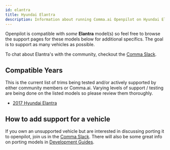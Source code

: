 ```yaml
---
id: elantra
title: Hyundai Elantra
description: Information about running Comma.ai Openpilot on Hyundai Elantra vehicles.
---
```


Openpilot is compatible with *some* **Elantra** model(s) so feel free to browse the support pages for these models below for additional specifics.
The goal is to support as many vehicles as possible.

To chat about Elantra's with the community, checkout the  [Comma Slack](https://slack.comma.ai).
## Compatible Years

This is the current list of trims being tested and/or actively supported by either community members or Comma.ai.
Varying levels of support / testing are being done on the listed models so please review them thoroughly.

* [2017 Hyundai Elantra](./hyundai//2017-hyundai-elantra.md)

## How to add support for a vehicle

If you own an unsupported vehicle but are interested in discussing porting it to openpilot, join us in the [Comma Slack](https://slack.comma.ai).
There will also be some great info on porting models in [Development Guides](../../development/guides/).

